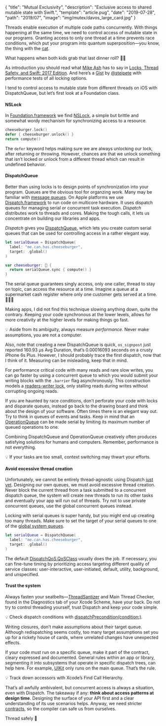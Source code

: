 {
  "title": "Mutual Exclusivity",
  "description": "Exclusive access to shared mutable state with Swift.",
  "template": "article.pug",
  "date": "2019-07-28",
  "path": "2019/07",
  "image": "img/mutex/davos_large_card.jpg"
}

Threads enable execution of multiple code paths concurrently. With things happening at the same time, we need to control access of mutable state in our programs. Granting access to only one thread at a time prevents race conditions, which put your program into quantum superposition—you know, the thing with the [cat](https://en.wikipedia.org/wiki/Schrödinger%27s_cat).

What happens when both kids grab that last dinner roll? 🍞💥

As introduction you should read what [Mike Ash](https://www.mikeash.com/pyblog/) has to say in [Locks, Thread Safety, and Swift: 2017 Edition](https://www.mikeash.com/pyblog/friday-qa-2017-10-27-locks-thread-safety-and-swift-2017-edition.html). And here’s a [Gist](https://gist.github.com/steipete/36350a8a60693d440954b95ea6cbbafc) by [@steipete](https://twitter.com/steipete) with performance tests of all locking options.

I tend to control access to mutable state from different threads on iOS with DispatchQueue, but let’s first look at a Foundation class.

#### NSLock

In [Foundation.framework](https://developer.apple.com/documentation/foundation) we find [NSLock](https://developer.apple.com/documentation/foundation/nslock), a simple but brittle and somewhat wordy mechanism for synchronizing access to a resource.

```swift
cheeseburger.lock()
defer { cheeseburger.unlock() }
return compute()
```

The `defer` keyword helps making sure we are always unlocking our lock, after returning or throwing. However, chances are that we unlock something that isn’t locked or unlock from a different thread which can result in undefined behavior.

#### DispatchQueue

Better than using locks is to design points of synchronization into your program. Queues are the obvious tool for organzing work. Many may be familiar with [message queues](https://en.wikipedia.org/wiki/Message_queue). On Apple platforms we use [Dispatch.framework](https://developer.apple.com/documentation/dispatch) to run code on multicore hardware. It uses dispatch queues for managing serial or concurrent task execution. *Dispatch* distributes work to threads and cores. Making the tough calls, it lets us concentrate on building our libraries and apps.

*Dispatch* gives you [DispatchQueue](https://developer.apple.com/documentation/dispatch/dispatchqueue), which lets you create custom serial queues that can be used for controlling access in a rather elegant way.

```swift
let serialQueue = DispatchQueue(
  label: "me.can.has.cheeseburger",
  target: .global()
)

var cheeseburger: 🍔 {
  return serialQueue.sync { compute() }
}
```

The serial queue guarantees singly access, only one caller, thread to stay on topic, can access the resource at a time. Imagine a queue at a supermarket cash register where only one customer gets served at a time. 🛒🛒🛒

Making apps, I did not find this technique slowing anything down, quite the contrary. Keeping your code synchronous at the lower levels, allows for more creativity at the higher levels for making things go fast.

💡 Aside from its ambiguity, always measure *performance*. Never make assumptions, you are not a computer.

Also, note that creating a new DispatchQueue is quick, `os_signpost` just reported 160.93 µs Avg Duration, that’s 0.00016093 seconds on a crusty iPhone 6s Plus. However, I should probably trace the first dispatch, now that I think of it. Measuring can be misleading, keep that in mind.

For performance critical code with many reads and rare slow writes, you can go faster by using a concurrent queue to which you would submit your writing blocks with the `.barrier` flag asynchronously. This construction models a [readers-writer lock](https://en.wikipedia.org/wiki/Readers–writer_lock), only stalling reads during writes without corrupting ongoing reads.

If you are haunted by race conditions, don’t perforate your code with locks and disparate queues, instead go back to the drawing board and think about the design of your software. Often times there is an elegant way out. Try to think in queues of events and tasks. Keep in mind that an [OperationQueue](https://developer.apple.com/documentation/foundation/operationqueue) can be made serial by limiting its maximum number of queued operations to one.

Combining DispatchQueue and OperationQueue creatively often produces satisfying solutions for humans and computers. Remember, performance is not everything.

💡 If your tasks are too small, context switching may thwart your efforts.

#### Avoid excessive thread creation

Unfortunately, we cannot be entirely thread-agnostic using Dispatch [just yet](https://gist.github.com/lattner/31ed37682ef1576b16bca1432ea9f782). Designing our own queues, we must avoid excessive thread creation. Never block the current thread from a task submitted to a concurrent dispatch queue, the system will create new threads to run its other tasks and eventually your app will run out of threads. Try not to use private concurrent queues, use the global concurrent queues instead.

Locking with serial queues is super handy, but you might end up creating too many threads. Make sure to set the target of your serial queues to one of the [global system queues](https://developer.apple.com/documentation/dispatch/dispatchqueue/2300077-global).

```swift
let serialQueue = DispatchQueue(
  label: "me.can.has.cheeseburger",
  target: .global()
)
```

The default [DispatchQoS.QoSClass](https://developer.apple.com/documentation/dispatch/dispatchqos/qosclass) usually does the job. If necessary, you can fine-tune timing by prioritizing access targeting different quality of service classes: user-interactive, user-initiated, default, utility, background, and unspecified.

#### Trust the system

Always fasten your seatbelts—[ThreadSantizer](https://clang.llvm.org/docs/ThreadSanitizer.html) and Main Thread Checker, found in the Diagnostics tab of your Xcode Scheme, have your back. Do not try to control threading yourself, trust Dispatch and keep your code simple.

💡 Check dispatch conditions with [dispatchPrecondition(condition:)](https://developer.apple.com/documentation/dispatch/1780605-dispatchprecondition).

Writing closures, don’t make assumptions about their target queue. Although redispatching seems costly, too many target assumptions set you up for a rickety house of cards, where unrelated changes have unexpected effects.

If your code must run on a specific queue, make it part of the contract, cleary expressed and documented. General rules within an app or library, segmenting it into subsystems that operate in specific dispatch trees, can help here. For example, [UIKit](https://developer.apple.com/documentation/uikit) only runs on the main queue. That’s the rule.

💡 Track down accessors with Xcode’s Find Call Hierarchy.

That’s all awfully ambivalent, but concurrent access is always a situation, even with Dispatch. The takeaway if any: **think about access patterns at design time**. Designing the surface of your API first and a clear understanding of its use scenarios helps. Anyway, we need stricter [contracts](https://github.com/apple/swift/blob/master/docs/OwnershipManifesto.md), so the compiler can safe us from ourselves.

Thread safely 🧵
